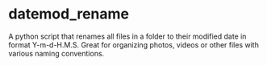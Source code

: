 # datemod_rename
A python script that renames all files in a folder to their modified date in format Y-m-d-H.M.S. Great for organizing photos, videos or other files with various naming conventions.
